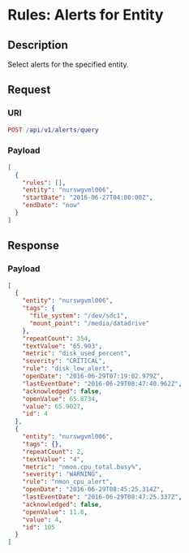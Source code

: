 # Rules: Alerts for Entity

## Description

Select alerts for the specified entity.

## Request

### URI

```elm
POST /api/v1/alerts/query
```

### Payload

```json
[
  {
    "rules": [],
    "entity": "nurswgvml006",
    "startDate": "2016-06-27T04:00:00Z",
    "endDate": "now"
  }
]
```

## Response

### Payload

```json
[
  {
    "entity": "nurswgvml006",
    "tags": {
      "file_system": "/dev/sdc1",
      "mount_point": "/media/datadrive"
    },
    "repeatCount": 354,
    "textValue": "65.903",
    "metric": "disk_used_percent",
    "severity": "CRITICAL",
    "rule": "disk_low_alert",
    "openDate": "2016-06-29T07:19:02.979Z",
    "lastEventDate": "2016-06-29T08:47:40.962Z",
    "acknowledged": false,
    "openValue": 65.8734,
    "value": 65.9027,
    "id": 4
  },
  {
    "entity": "nurswgvml006",
    "tags": {},
    "repeatCount": 2,
    "textValue": "4",
    "metric": "nmon.cpu_total.busy%",
    "severity": "WARNING",
    "rule": "nmon_cpu_alert",
    "openDate": "2016-06-29T08:45:25.314Z",
    "lastEventDate": "2016-06-29T08:47:25.337Z",
    "acknowledged": false,
    "openValue": 11.8,
    "value": 4,
    "id": 105
  }
]
```
